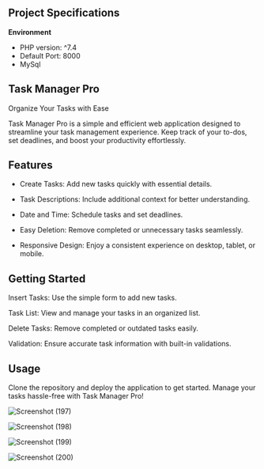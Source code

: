 ## Project Specifications

**Environment**
- PHP version: ^7.4
- Default Port: 8000
- MySql

## Task Manager Pro

Organize Your Tasks with Ease

Task Manager Pro is a simple and efficient web application designed to streamline your task management experience. Keep track of your to-dos, set deadlines, and boost your productivity effortlessly.

## Features

- Create Tasks: Add new tasks quickly with essential details.

- Task Descriptions: Include additional context for better understanding.

- Date and Time: Schedule tasks and set deadlines.

- Easy Deletion: Remove completed or unnecessary tasks seamlessly.

- Responsive Design: Enjoy a consistent experience on desktop, tablet, or mobile.

## Getting Started

Insert Tasks: Use the simple form to add new tasks.

Task List: View and manage your tasks in an organized list.

Delete Tasks: Remove completed or outdated tasks easily.

Validation: Ensure accurate task information with built-in validations.

## Usage

Clone the repository and deploy the application to get started. Manage your tasks hassle-free with Task Manager Pro!  

![Screenshot (197)](https://github.com/arturs-ansons/Tasks/assets/65274330/3f4b92a6-39b5-4063-8990-76b48bb2bd39)

![Screenshot (198)](https://github.com/arturs-ansons/Tasks/assets/65274330/f5d49bb1-721a-45c0-ae4d-b3b29e670b42)

![Screenshot (199)](https://github.com/arturs-ansons/Tasks/assets/65274330/4ec90851-d2c5-4a4c-ab82-a9917632f089)

![Screenshot (200)](https://github.com/arturs-ansons/Tasks/assets/65274330/565a77aa-133e-467b-9cbc-bb48ec5f645d)
